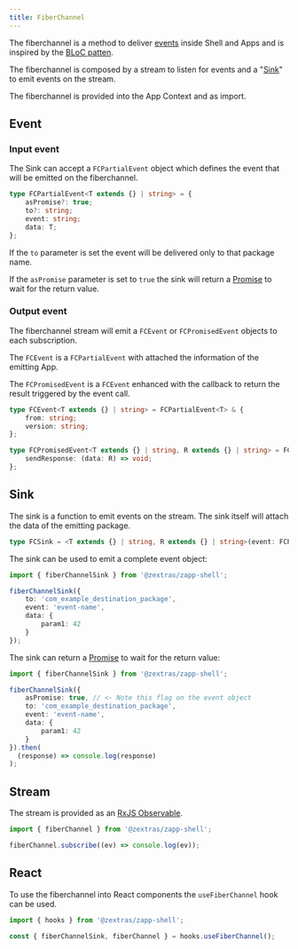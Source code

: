 ```yaml
---
title: FiberChannel
---
```


The fiberchannel is a method to deliver [events][4] inside Shell and Apps and is inspired by the [BLoC patten][1].

The fiberchannel is composed by a stream to listen for events and a "[Sink][3]" to emit events on the stream.

The fiberchannel is provided into the App Context and as import.

## Event
### Input event
The Sink can accept a `FCPartialEvent` object which defines the event that will be emitted on the fiberchannel.
```typescript
type FCPartialEvent<T extends {} | string> = {
	asPromise?: true;
	to?: string;
	event: string;
	data: T;
};
```
If the `to` parameter is set the event will be delivered only to that package name.

If the `asPromise` parameter is set to `true` the sink will return a [Promise][5] to wait for the return value.

### Output event
The fiberchannel stream will emit a `FCEvent` or `FCPromisedEvent` objects to each subscription.

The `FCEvent` is a `FCPartialEvent` with attached the information of the emitting App.

The `FCPromisedEvent` is a `FCEvent` enhanced with the callback to return the result triggered by the event call.

```typescript
type FCEvent<T extends {} | string> = FCPartialEvent<T> & {
	from: string;
	version: string;
};

type FCPromisedEvent<T extends {} | string, R extends {} | string> = FCEvent<T> & {
	sendResponse: (data: R) => void;
};
```

## Sink
The sink is a function to emit events on the stream. The sink itself will attach the data of the emitting package.

```typescript
type FCSink = <T extends {} | string, R extends {} | string>(event: FCPartialEvent<T> | FCPartialPromisedEvent<T>) => void | Promise<R>;
```

The sink can be used to emit a complete event object:
```typescript
import { fiberChannelSink } from '@zextras/zapp-shell';

fiberChannelSink({
	to: 'com_example_destination_package', 
	event: 'event-name', 
	data: { 
		param1: 42 
	} 
});
```

The sink can return a [Promise][5] to wait for the return value:
```typescript
import { fiberChannelSink } from '@zextras/zapp-shell';

fiberChannelSink({
	asPromise: true, // <- Note this flag on the event object
	to: 'com_example_destination_package', 
	event: 'event-name', 
	data: { 
		param1: 42 
	} 
}).then(
  (response) => console.log(response)
);
```

## Stream
The stream is provided as an [RxJS Observable][2].
```javascript
import { fiberChannel } from '@zextras/zapp-shell';

fiberChannel.subscribe((ev) => console.log(ev));
```

## React
To use the fiberchannel into React components the `useFiberChannel` hook can be used.
```javascript
import { hooks } from '@zextras/zapp-shell';

const { fiberChannelSink, fiberChannel } = hooks.useFiberChannel();
```

[1]: http://flutterdevs.com/blog/bloc-pattern-in-flutter-part-1/
[2]: https://rxjs-dev.firebaseapp.com/guide/observable
[3]: #sink
[4]: #event
[5]: https://developer.mozilla.org/en-US/docs/Web/JavaScript/Reference/Global_Objects/Promise
